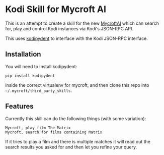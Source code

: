 # Kodi Skill for Mycroft AI

This is an attempt to create a skill for the new [MycroftAI](https://mycroft.ai) which can search for, play and control Kodi instances via Kodi's JSON-RPC API.

This uses [kodipydent](https://github.com/haikuginger/kodipydent) to interface with the Kodi JSON-RPC interface.


## Installation

You will need to install kodipydent:

    pip install kodipydent

inside the correct virtualenv for mycroft, and then clone this repo into `~/.mycroft/third_party_skills`.


## Features

Currently this skill can do the following things (with some variation):

    Mycroft, play film The Matrix
    Mycroft, search for films containing Matrix

If it tries to play a film and there is multiple matches it will read out the search results you asked for and then let you refine your query.
